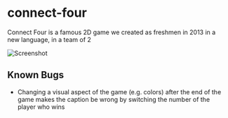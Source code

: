 # connect-four
Connect Four is a famous 2D game we created as freshmen in 2013 in a new language, in a team of 2

![Screenshot](https://user-images.githubusercontent.com/25478895/212340358-90d3a0b8-ff66-4dca-a1fa-1f81598d2d65.png)

## Known Bugs

- Changing a visual aspect of the game (e.g. colors) after the end of the game makes the caption be wrong by switching the number of the player who wins

